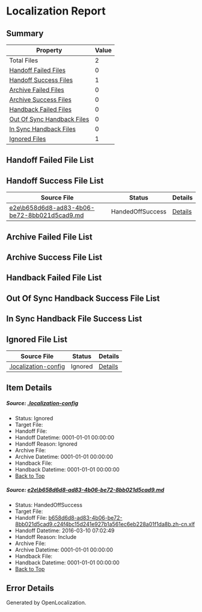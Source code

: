 # <a name='report-top'></a> Localization Report

## Summary
 Property | Value 
 -------- | ----- 
 Total Files | 2
[ Handoff Failed Files ](#handoff-failed-list)| 0
[ Handoff Success Files ](#handoff-success-list)| 1
[ Archive Failed Files ](#archive-failed-list)| 0
[ Archive Success Files ](#archive-success-list)| 0
[ Handback Failed Files ](#handback-failed-list)| 0
[ Out Of Sync Handback Files ](#outofsync-handback-success-list)| 0
[ In Sync Handback Files ](#insync-handback-success-list)| 0
[ Ignored Files ](#ignored-list)| 1

## <a name='handoff-failed-list'></a> Handoff Failed File List

## <a name='handoff-success-list'></a> Handoff Success File List
 Source File | Status | Details 
 ----------- | ------ | ------- 
 [e2e\b658d6d8-ad83-4b06-be72-8bb021d5cad9.md](https://github.com/OpenLocalizationTest/oltest/blob/5c01c25f858c6dd9b9d01e2eda1055862d862da8/e2e/b658d6d8-ad83-4b06-be72-8bb021d5cad9.md) | HandedOffSuccess | [Details](#560686a5925735f25a8814cafd44302cfed69e121)

## <a name='archive-failed-list'></a> Archive Failed File List

## <a name='archive-success-list'></a> Archive Success File List

## <a name='handback-failed-list'></a> Handback Failed File List

## <a name='outofsync-handback-success-list'></a> Out Of Sync Handback Success File List

## <a name='insync-handback-success-list'></a> In Sync Handback File Success List

## <a name='ignored-list'></a> Ignored File List
 Source File | Status | Details 
 ----------- | ------ | ------- 
 [.localization-config](https://github.com/OpenLocalizationTest/oltest/blob/5c01c25f858c6dd9b9d01e2eda1055862d862da8/.localization-config) | Ignored | [Details](#66aca4b1c2f43b14ec41e0e427345df94af1d5e10)

## Item Details
##### <a name='66aca4b1c2f43b14ec41e0e427345df94af1d5e10'></a> Source: [.localization-config](https://github.com/OpenLocalizationTest/oltest/blob/5c01c25f858c6dd9b9d01e2eda1055862d862da8/.localization-config)
* Status: Ignored
* Target File: 
* Handoff File: 
* Handoff Datetime: 0001-01-01 00:00:00
* Handoff Reason: Ignored
* Archive File: 
* Archive Datetime: 0001-01-01 00:00:00
* Handback File: 
* Handback Datetime: 0001-01-01 00:00:00
* [Back to Top](#report-top)

##### <a name='560686a5925735f25a8814cafd44302cfed69e121'></a> Source: [e2e\b658d6d8-ad83-4b06-be72-8bb021d5cad9.md](https://github.com/OpenLocalizationTest/oltest/blob/5c01c25f858c6dd9b9d01e2eda1055862d862da8/e2e/b658d6d8-ad83-4b06-be72-8bb021d5cad9.md)
* Status: HandedOffSuccess
* Target File: 
* Handoff File: [b658d6d8-ad83-4b06-be72-8bb021d5cad9.c24f4bc15d241e927b1a561ec6eb228a01f1da8b.zh-cn.xlf](https://github.com/OpenLocalizationTestOrg/olhandoff/blob/90e6efb399bf76d107c2c915de349d95a71d9ea4/ol-handoff/OpenLocalizationTestOrg/oltest.zh-cn/xinjiang/ht/b658d6d8-ad83-4b06-be72-8bb021d5cad9.c24f4bc15d241e927b1a561ec6eb228a01f1da8b.zh-cn.xlf)
* Handoff Datetime: 2016-03-10 07:02:49
* Handoff Reason: Include
* Archive File: 
* Archive Datetime: 0001-01-01 00:00:00
* Handback File: 
* Handback Datetime: 0001-01-01 00:00:00
* [Back to Top](#report-top)


## Error Details

Generated by OpenLocalization.
